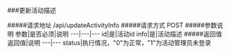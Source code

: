 ###更新活动描述

#####请求地址 
/api/updateActivityInfo
#####请求方式
POST
#####参数说明
参数|是否必须|说明
---|---|---
id|是|活动id
info|是|活动描述
#####返回值
返回值|说明
---|---
status|执行情况，"0"为正常，"1"为活动管理员未登录